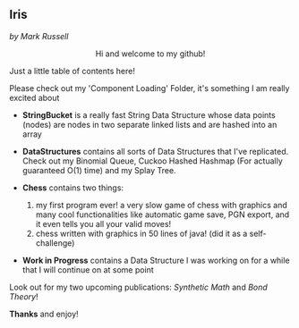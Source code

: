 ## Iris
_by Mark Russell_

<p style="text-align: center"> Hi and welcome to my github! </p>

Just a little table of contents here!

Please check out my 'Component Loading' Folder, it's something I am really excited about

* **StringBucket** is a really fast String Data Structure whose data points (nodes) are nodes in two separate linked lists and are hashed into an array

* **DataStructures** contains all sorts of Data Structures that I've replicated. Check out my Binomial Queue, Cuckoo Hashed Hashmap (For actually guaranteed O(1) time) and my Splay Tree.

* **Chess** contains two things: 
	1. my first program ever! a very slow game of chess with graphics and many cool functionalities like automatic game save, PGN export, and it even tells you all your valid moves!
	1. chess written with graphics in 50 lines of java! (did it as a self-challenge)

* **Work in Progress** contains a Data Structure I was working on for a while that I will continue on at some point

Look out for my two upcoming publications: _Synthetic Math_ and _Bond Theory_!


**Thanks** and enjoy!
